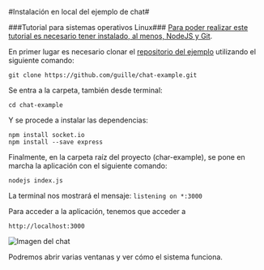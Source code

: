 #Instalación en local del ejemplo de chat#

###Tutorial para sistemas operativos Linux###
[Para poder realizar este tutorial es necesario tener instalado, al menos, NodeJS y Git](https://github.com/iblancasa/BackendSI2-IV/wiki/Herramientas-interesantes-para-instalar).

En primer lugar es necesario clonar el [repositorio del ejemplo](https://github.com/guille/chat-example) utilizando el siguiente comando:

`git clone https://github.com/guille/chat-example.git`

Se entra a la carpeta, también desde terminal:

`cd chat-example`

Y se procede a instalar las dependencias:
```
npm install socket.io
npm install --save express
```

Finalmente, en la carpeta raíz del proyecto (char-example), se pone en marcha la aplicación con el siguiente comando:

`nodejs index.js`

La terminal nos mostrará el mensaje:
`listening on *:3000`

Para acceder a la aplicación, tenemos que acceder a

`http://localhost:3000`

![Imagen del chat](http://fotos.subefotos.com/3fdf525e7297718f5b61ae851f57eeb0o.png)

Podremos abrir varias ventanas y ver cómo el sistema funciona.